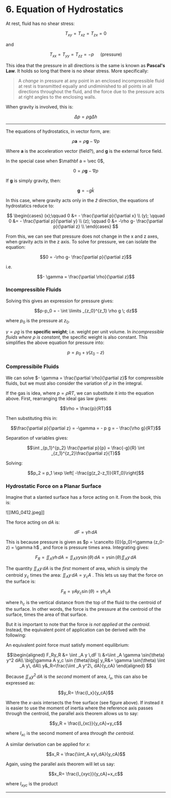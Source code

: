 # 6. Equation of Hydrostatics



At rest, fluid has no shear stress:

$$T_{xy}=T_{xz}=T_{zx}=0$$

and 

$$T_{xx}=T_{yy}=T_{zz}=-p \quad \text{ (pressure)}$$


This idea that the pressure in all directions is the same is known as **Pascal's Law**. It holds so long that there is no shear stress. More specifically:

> A *change* in pressure at any point in an enclosed incompressible fluid at rest is transmitted equally and undiminished to all points in all directions throughout the fluid, and the force due to the pressure acts at right angles to the enclosing walls.

When gravity is involved, this is:

$$\Delta p = \rho g \Delta h$$

--- 

The equations of hydrostatics, in vector form, are:

$$
\rho \mathbf a = \rho \mathbf g - \nabla p
$$

Where $\mathbf a$ is the acceleration vector (field?), and $\mathbf g$ is the external force field. 

In the special case when $\mathbf a = \vec 0$, 

$$0 = \rho \mathbf g - \nabla p$$


If $\mathbf g$ is simply gravity, then:

$$\mathbf  g = -g \hat k$$


In this case, where gravity acts only in the $\hat z$ direction, the equations of hydrostatics reduce to:

$$
\begin{cases}
(x);\qquad 0 &= - \frac{\partial p}{\partial x} \\ 
(y); \qquad 0 &= - \frac{\partial p}{\partial y} \\
(z); \qquad 0 &= -\rho g- \frac{\partial p}{\partial z} \\
\end{cases}
$$

From this, we can see that pressure does not change in the x and z axes, when gravity acts in the z axis. To solve for pressure, we can isolate the equation:

$$0 = -\rho g- \frac{\partial p}{\partial z}$$

i.e.

$$- \gamma = \frac{\partial \rho}{\partial z}$$

### Incompressible Fluids

Solving this gives an expression for pressure gives:

$$p-p_0 = - \int \limits _{z_0}^{z_1} \rho g \; dz$$

where $p_0$ is the pressure at $z_0$. 

$\gamma = \rho g$  is the **specific weight**; i.e. weight per unit volume. In *incompressible fluids where $\rho$ is constant*, the specific weight is also constant. This simplifies the above equation for pressure into:

$$p = p_0 + \gamma (z_0 - z)$$

### Compressibile Fluids

We can solve $- \gamma = \frac{\partial \rho}{\partial z}$ for compressible fluids, but we must also consider the variation of $\rho$ in the integral. 

If the gas is idea, where $p = \rho R T$, we can substitute it into the equation above. First, rearranging the ideal gas law gives:

$$\rho = \frac{p}{RT}$$

Then substituting this in:

$$\frac{\partial p}{\partial z} = -\gamma = - p g = - \frac{\rho g}{RT}$$

Separation of variables gives:

$$\int _{p_1}^{p_2} \frac{\partial p}{p} = \frac{-g}{R} \int _{z_1}^{z_2}\frac{\partial z}{T}$$

Solving:

$$p_2 = p_1 \exp \left[ -\frac{g(z_2-z_1)}{RT_0}\right]$$
### Hydrostatic Force on a Planar Surface

Imagine that a slanted surface has a force acting on it. From the book, this is:

![[IMG_0412.jpeg]]


The force acting on $dA$ is:

$$dF = \gamma h \,dA$$

This is because pressure is given as $p = \cancelto {0}{p_0}+\gamma (z_0-z) = \gamma h$ , and force is pressure times area.  Integrating gives:

$$F_R = \iint_A \gamma h \, dA = \iint_A \gamma y \sin (\theta ) \, dA = \gamma \sin (\theta) \iint _Ay \, dA $$

The quantity $\iint _A y\,dA$ is the *first* moment of area, which is simply the centroid $y_c$ times the area: $\iint _A y\,dA = y_cA$ . This lets us say that the force on the surface is:

$$F_R= \gamma A y_c \sin (\theta) = \gamma h_c A$$

where $h_c$ is the vertical distance from the top of the fluid to the centroid of the surface. In other words, the force is the pressure at the centroid of the surface, times the area of that surface.

But it is important to note that the force *is not applied at the centroid.* Instead, the equivalent point of application can be derived with the following:

An equivalent point force must satisfy moment equilibrium:

$$\begin{aligned}
F_Ry_R &= \iint _A y \,dF \\
 &=\iint _A \gamma \sin(\theta) y^2  dA\\
\big[\gamma A y_c \sin (\theta)\big] y_R&= \gamma \sin(\theta) \iint _A y\, dA\\
y&_R=\frac{\iint _A y^2\, dA}{y_cA}
\end{aligned}
$$

Because $\iint_A y^2\,dA$ is the *second* moment of area, $I_x$, this can also be expressed as:

$$y_R= \frac{I_x}{y_cA}$$

Where the $x$-axis intersects the free surface (see figure above). If instead it is easier to use the moment of inertia where the reference axis passes through the centroid, the parallel axis theorem allows us to say:

$$y_R = \frac{I_{xc}}{y_cA}+y_c$$

where $I_{xc}$ is the second moment of area *through the centroid*.

A similar derivation can be applied for $x$:

$$x_R = \frac{\iint_A xy\,dA}{y_cA}$$

Again, using the parallel axis theorem will let us say:

$$x_R= \frac{I_{xyc}}{y_cA}+x_c$$

where $I_{xyc}$ is the product










--- 




